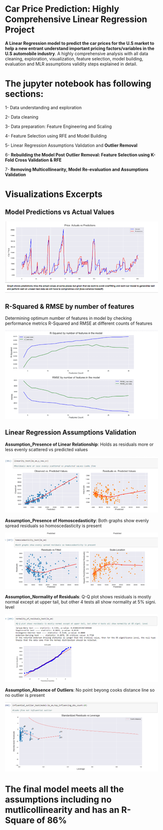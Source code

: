 # Car Price Prediction: Highly Comprehensive Linear Regression Project

**A Linear Regression model to predict the car prices for the U.S market to help a new entrant understand important pricing factors/variables in the U.S automobile industry**. A highly comprehensive analysis with all data cleaning, exploration, visualization, feature selection, model building, evaluation and MLR assumptions validity steps explained in detail.

# The jupyter notebook has following sections:

1- Data understanding and exploration 

2- Data cleaning

3- Data preparation: Feature Engineering and Scaling

4- Feature Selection using RFE and Model Building  

5- Linear Regression Assumptions Validation and **Outlier Removal**

6- **Rebuilding the Model Post Outlier Removal: Feature Selection using K-Fold Cross Validation & RFE**  

7- **Removing Multicollinearity, Model Re-evaluation and Assumptions Validation**

# Visualizations Excerpts

## Model Predictions vs Actual Values

![](images/Actuals_vs_Predictions.png)


## R-Squared & RMSE by number of features

Determining optimum number of features in model by checking performance metrics R-Squared and RMSE at different counts of features

![](images/R2_RMSE_by_features.png)


## Linear Regression Assumptions Validation


**Assumption_Presence of Linear Relationship**: Holds as residuals more or less evenly scattered vs predicted values

![](images/linearity_assumption.png)



**Assumption_Presence of Homoscedasticity**: Both graphs show evenly spread residuals so homoscedasticity is present

![](images/homoscedacity_assumption.png)



**Assumption_Normality of Residuals**: Q-Q plot shows residuals is mostly normal except at upper tail, but other 4 tests all show normality at 5% signi. level

![](images/Normality_of_errors_assumption.png)



**Assumption_Absence of Outliers**: No point beyong cooks distance line so no outlier is present

![](images/Outlier_detection.png)

# The final model meets all the assumptions including no mutlicollinearity and has an R-Square of 86% 
